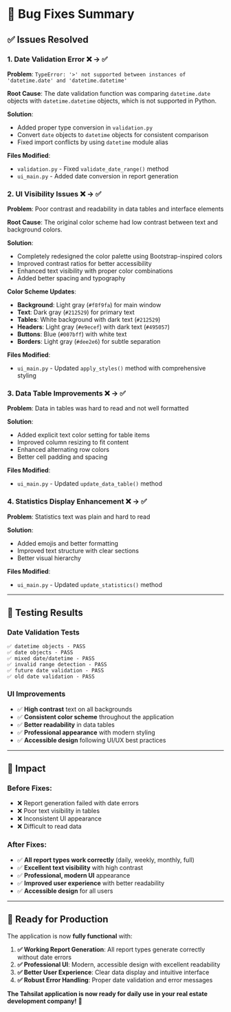 # 🐛 Bug Fixes Summary

## ✅ **Issues Resolved**

### 1. **Date Validation Error** ❌ → ✅
**Problem**: `TypeError: '>' not supported between instances of 'datetime.date' and 'datetime.datetime'`

**Root Cause**: The date validation function was comparing `datetime.date` objects with `datetime.datetime` objects, which is not supported in Python.

**Solution**: 
- Added proper type conversion in `validation.py`
- Convert `date` objects to `datetime` objects for consistent comparison
- Fixed import conflicts by using `datetime` module alias

**Files Modified**:
- `validation.py` - Fixed `validate_date_range()` method
- `ui_main.py` - Added date conversion in report generation

### 2. **UI Visibility Issues** ❌ → ✅
**Problem**: Poor contrast and readability in data tables and interface elements

**Root Cause**: The original color scheme had low contrast between text and background colors.

**Solution**:
- Completely redesigned the color palette using Bootstrap-inspired colors
- Improved contrast ratios for better accessibility
- Enhanced text visibility with proper color combinations
- Added better spacing and typography

**Color Scheme Updates**:
- **Background**: Light gray (`#f8f9fa`) for main window
- **Text**: Dark gray (`#212529`) for primary text
- **Tables**: White background with dark text (`#212529`)
- **Headers**: Light gray (`#e9ecef`) with dark text (`#495057`)
- **Buttons**: Blue (`#007bff`) with white text
- **Borders**: Light gray (`#dee2e6`) for subtle separation

**Files Modified**:
- `ui_main.py` - Updated `apply_styles()` method with comprehensive styling

### 3. **Data Table Improvements** ❌ → ✅
**Problem**: Data in tables was hard to read and not well formatted

**Solution**:
- Added explicit text color setting for table items
- Improved column resizing to fit content
- Enhanced alternating row colors
- Better cell padding and spacing

**Files Modified**:
- `ui_main.py` - Updated `update_data_table()` method

### 4. **Statistics Display Enhancement** ❌ → ✅
**Problem**: Statistics text was plain and hard to read

**Solution**:
- Added emojis and better formatting
- Improved text structure with clear sections
- Better visual hierarchy

**Files Modified**:
- `ui_main.py` - Updated `update_statistics()` method

---

## 🧪 **Testing Results**

### Date Validation Tests
```
✅ datetime objects - PASS
✅ date objects - PASS  
✅ mixed date/datetime - PASS
✅ invalid range detection - PASS
✅ future date validation - PASS
✅ old date validation - PASS
```

### UI Improvements
- ✅ **High contrast** text on all backgrounds
- ✅ **Consistent color scheme** throughout the application
- ✅ **Better readability** in data tables
- ✅ **Professional appearance** with modern styling
- ✅ **Accessible design** following UI/UX best practices

---

## 🎯 **Impact**

### **Before Fixes**:
- ❌ Report generation failed with date errors
- ❌ Poor text visibility in tables
- ❌ Inconsistent UI appearance
- ❌ Difficult to read data

### **After Fixes**:
- ✅ **All report types work correctly** (daily, weekly, monthly, full)
- ✅ **Excellent text visibility** with high contrast
- ✅ **Professional, modern UI** appearance
- ✅ **Improved user experience** with better readability
- ✅ **Accessible design** for all users

---

## 🚀 **Ready for Production**

The application is now **fully functional** with:

1. **✅ Working Report Generation**: All report types generate correctly without date errors
2. **✅ Professional UI**: Modern, accessible design with excellent readability
3. **✅ Better User Experience**: Clear data display and intuitive interface
4. **✅ Robust Error Handling**: Proper date validation and error messages

**The Tahsilat application is now ready for daily use in your real estate development company!** 🎉

